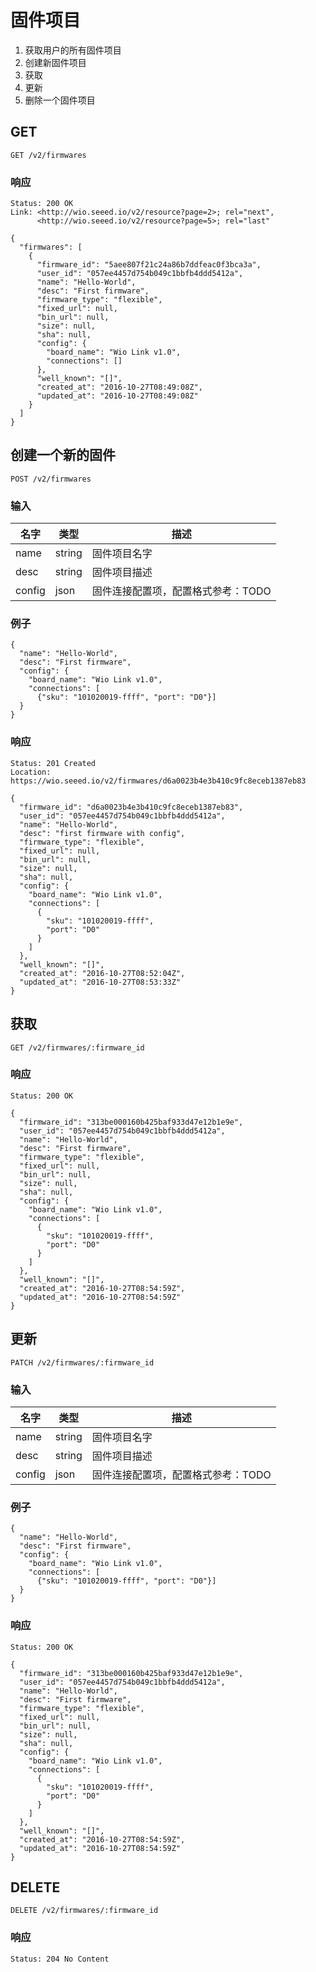 # 固件项目
1. 获取用户的所有固件项目
2. 创建新固件项目
3. 获取
4. 更新
5. 删除一个固件项目

## GET

	GET /v2/firmwares
	
### 响应
	Status: 200 OK
	Link: <http://wio.seeed.io/v2/resource?page=2>; rel="next",
	      <http://wio.seeed.io/v2/resource?page=5>; rel="last"
```
{
  "firmwares": [
    {
      "firmware_id": "5aee807f21c24a86b7ddfeac0f3bca3a",
      "user_id": "057ee4457d754b049c1bbfb4ddd5412a",
      "name": "Hello-World",
      "desc": "First firmware",
      "firmware_type": "flexible",
      "fixed_url": null,
      "bin_url": null,
      "size": null,
      "sha": null,
      "config": {
        "board_name": "Wio Link v1.0",
        "connections": []
      },
      "well_known": "[]",
      "created_at": "2016-10-27T08:49:08Z",
      "updated_at": "2016-10-27T08:49:08Z"
    }
  ]
}
```

## 创建一个新的固件

	POST /v2/firmwares
	
### 输入
| 名字 | 类型 | 描述 |
| ------| ------ | ------ |
| name | string | 固件项目名字 |
| desc | string | 固件项目描述 |
| config | json | 固件连接配置项，配置格式参考：TODO |
### 例子
```
{
  "name": "Hello-World",
  "desc": "First firmware",
  "config": {
  	"board_name": "Wio Link v1.0",
  	"connections": [
  	  {"sku": "101020019-ffff", "port": "D0"}]
  }
}
```
### 响应
	Status: 201 Created
	Location: https://wio.seeed.io/v2/firmwares/d6a0023b4e3b410c9fc8eceb1387eb83
```
{
  "firmware_id": "d6a0023b4e3b410c9fc8eceb1387eb83",
  "user_id": "057ee4457d754b049c1bbfb4ddd5412a",
  "name": "Hello-World",
  "desc": "first firmware with config",
  "firmware_type": "flexible",
  "fixed_url": null,
  "bin_url": null,
  "size": null,
  "sha": null,
  "config": {
    "board_name": "Wio Link v1.0",
    "connections": [
      {
        "sku": "101020019-ffff",
        "port": "D0"
      }
    ]
  },
  "well_known": "[]",
  "created_at": "2016-10-27T08:52:04Z",
  "updated_at": "2016-10-27T08:53:33Z"
}
```

## 获取

	GET /v2/firmwares/:firmware_id
	
### 响应
	Status: 200 OK
```
{
  "firmware_id": "313be000160b425baf933d47e12b1e9e",
  "user_id": "057ee4457d754b049c1bbfb4ddd5412a",
  "name": "Hello-World",
  "desc": "First firmware",
  "firmware_type": "flexible",
  "fixed_url": null,
  "bin_url": null,
  "size": null,
  "sha": null,
  "config": {
    "board_name": "Wio Link v1.0",
    "connections": [
      {
        "sku": "101020019-ffff",
        "port": "D0"
      }
    ]
  },
  "well_known": "[]",
  "created_at": "2016-10-27T08:54:59Z",
  "updated_at": "2016-10-27T08:54:59Z"
}
```

## 更新

	PATCH /v2/firmwares/:firmware_id
	
### 输入
| 名字 | 类型 | 描述 |
| ------| ------ | ------ |
| name | string | 固件项目名字 |
| desc | string | 固件项目描述 |
| config | json | 固件连接配置项，配置格式参考：TODO |

### 例子
```
{
  "name": "Hello-World",
  "desc": "First firmware",
  "config": {
  	"board_name": "Wio Link v1.0",
  	"connections": [
  	  {"sku": "101020019-ffff", "port": "D0"}]
  }
}
```
### 响应
	Status: 200 OK
```
{
  "firmware_id": "313be000160b425baf933d47e12b1e9e",
  "user_id": "057ee4457d754b049c1bbfb4ddd5412a",
  "name": "Hello-World",
  "desc": "First firmware",
  "firmware_type": "flexible",
  "fixed_url": null,
  "bin_url": null,
  "size": null,
  "sha": null,
  "config": {
    "board_name": "Wio Link v1.0",
    "connections": [
      {
        "sku": "101020019-ffff",
        "port": "D0"
      }
    ]
  },
  "well_known": "[]",
  "created_at": "2016-10-27T08:54:59Z",
  "updated_at": "2016-10-27T08:54:59Z"
}
```

## DELETE

	DELETE /v2/firmwares/:firmware_id
	
### 响应
	Status: 204 No Content